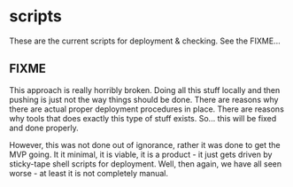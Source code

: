 # scripts

These are the current scripts for deployment & checking. See the FIXME...

## FIXME

This approach is really horribly broken. Doing all this stuff locally and then pushing is just not the way things should be done. There are reasons why there are actual proper deployment procedures in place. There are reasons why tools that does exactly this type of stuff exists. So... this will be fixed and done properly.

However, this was not done out of ignorance, rather it was done to get the MVP going. It it minimal, it is viable, it is a product - it just gets driven by sticky-tape shell scripts for deployment. Well, then again, we have all seen worse - at least it is not completely manual.
